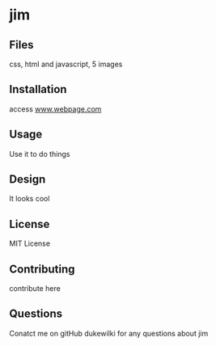 # jim
## Files
css, html and javascript, 5 images
## Installation
access www.webpage.com
## Usage
Use it to do things
## Design
It looks cool
## License
MIT License
## Contributing
contribute here
## Questions
Conatct me on gitHub dukewilki for any questions about jim

